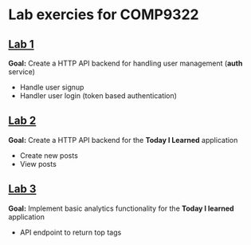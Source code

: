 # Lab exercies for COMP9322

## [Lab 1](./lab-1)

**Goal:** Create a HTTP API backend for handling user management (**auth** service)

- Handle user signup
- Handler user login (token based authentication)

## [Lab 2](./lab-2)

**Goal:** Create a HTTP API backend for the __Today I Learned__ application

- Create new posts
- View posts

## [Lab 3](./lab-3)

**Goal:** Implement basic analytics functionality for the __Today I learned__ application

- API endpoint to return top tags



